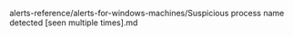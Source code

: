 alerts-reference/alerts-for-windows-machines/Suspicious process name detected [seen multiple times].md
